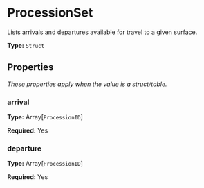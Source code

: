 # ProcessionSet

Lists arrivals and departures available for travel to a given surface.

**Type:** `Struct`

## Properties

*These properties apply when the value is a struct/table.*

### arrival

**Type:** Array[`ProcessionID`]

**Required:** Yes

### departure

**Type:** Array[`ProcessionID`]

**Required:** Yes

